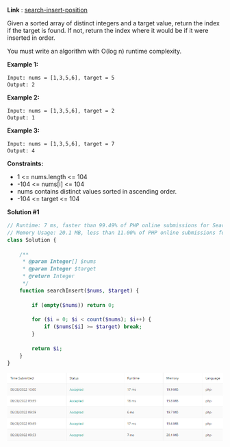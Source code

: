 **Link** : [search-insert-position](https://leetcode.com/problems/search-insert-position/)

Given a sorted array of distinct integers and a target value, return the index if the target is found. If not, return the index where it would be if it were inserted in order.

You must write an algorithm with O(log n) runtime complexity.


**Example 1:**
```text
Input: nums = [1,3,5,6], target = 5
Output: 2
```

**Example 2:**
```text
Input: nums = [1,3,5,6], target = 2
Output: 1
```

**Example 3:**
```text
Input: nums = [1,3,5,6], target = 7
Output: 4
``` 

**Constraints:**

- 1 <= nums.length <= 104
- -104 <= nums[i] <= 104
- nums contains distinct values sorted in ascending order.
- -104 <= target <= 104

**Solution #1**
```php
// Runtime: 7 ms, faster than 99.49% of PHP online submissions for Search Insert Position.
// Memory Usage: 20.1 MB, less than 11.00% of PHP online submissions for Search Insert Position.
class Solution {

    /**
     * @param Integer[] $nums
     * @param Integer $target
     * @return Integer
     */
    function searchInsert($nums, $target) {
        
        if (empty($nums)) return 0;
        
        for ($i = 0; $i < count($nums); $i++) {
            if ($nums[$i] >= $target) break;
        }

        return $i;
    }
}
```
![Solution #1](./0035.%20Search%20Insert%20Position.png)